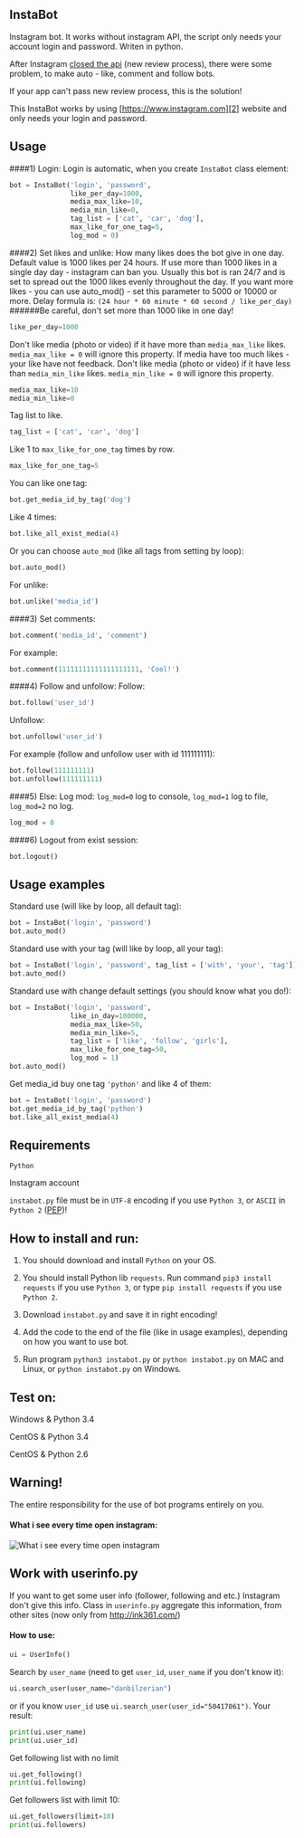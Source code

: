 ## InstaBot
Instagram bot. It works without instagram API, the script only needs your account login and password. Writen in python.

After Instagram [closed the api][1] (new review process), there were some problem, to make auto - like, comment and follow bots.

If your app can't pass new review process, this is the solution!

This InstaBot works by using [https://www.instagram.com][2] website and only needs your login and password.
## Usage
####1) Login:
Login is automatic, when you create `InstaBot` class element:
```python
bot = InstaBot('login', 'password',
               like_per_day=1000,
               media_max_like=10,
               media_min_like=0,
               tag_list = ['cat', 'car', 'dog'],
               max_like_for_one_tag=5,
               log_mod = 0)
```
####2) Set likes and unlike:
How many likes does the bot give in one day. Default value is 1000 likes per 24 hours.
If use more than 1000 likes in a single day day - instagram can ban you. Usually this bot is ran 24/7 and is set to spread out the 1000 likes evenly throughout the day. If you want more likes - you can use auto_mod() - set this parameter to 5000 or 10000 or more. Delay formula is: `(24 hour * 60 minute * 60 second / like_per_day)`
######Be careful, don't set more than 1000 like in one day!
```python
like_per_day=1000
```
Don't like media (photo or video) if it have more than `media_max_like` likes. `media_max_like = 0` will ignore this property. If media have too much likes - your like have not feedback.
Don't like media (photo or video) if it have less than `media_min_like` likes. `media_min_like = 0` will ignore this property.
```python
media_max_like=10
media_min_like=0
```
Tag list to like.
```python
tag_list = ['cat', 'car', 'dog']
```
Like 1 to `max_like_for_one_tag` times by row.
```python
max_like_for_one_tag=5
```

You can like one tag:
```python
bot.get_media_id_by_tag('dog')
```
Like 4 times:
```python
bot.like_all_exist_media(4)
```
Or you can choose `auto_mod` (like all tags from setting by loop):
```python
bot.auto_mod()
```
For unlike:
```python
bot.unlike('media_id')
```
####3) Set comments:
```python
bot.comment('media_id', 'comment')
```
For example:
```python
bot.comment(11111111111111111111, 'Cool!')
```
####4) Follow and unfollow:
Follow:
```python
bot.follow('user_id')
```
Unfollow:
```python
bot.unfollow('user_id')
```
For example (follow and unfollow user with id 111111111):
```python
bot.follow(111111111)
bot.unfollow(111111111)
```
####5) Else:
Log mod: `log_mod=0` log to console, `log_mod=1` log to file, `log_mod=2` no log.
```python
log_mod = 0
```
####6) Logout from exist session:
```python
bot.logout()
```
## Usage examples
Standard use (will like by loop, all default tag):
```python
bot = InstaBot('login', 'password')
bot.auto_mod()
```
Standard use with your tag (will like by loop, all your tag):
```python
bot = InstaBot('login', 'password', tag_list = ['with', 'your', 'tag'])
bot.auto_mod()
```
Standard use with change default settings (you should know what you do!):
```python
bot = InstaBot('login', 'password',
               like_in_day=100000,
               media_max_like=50,
               media_min_like=5,
               tag_list = ['like', 'follow', 'girls'],
               max_like_for_one_tag=50,
               log_mod = 1)
bot.auto_mod()
```
Get media_id buy one tag `'python'` and like 4 of them:
```python
bot = InstaBot('login', 'password')
bot.get_media_id_by_tag('python')
bot.like_all_exist_media(4)
```
## Requirements
`Python`

Instagram account

`instabot.py` file must be in `UTF-8` encoding if you use `Python 3`, or `ASCII` in `Python 2` ([PEP][3])!
## How to install and run:
1) You should download and install `Python` on your OS.

2) You should install Python lib `requests`. Run command `pip3 install requests` if you use `Python 3`, or type `pip install requests` if you use `Python 2`.

3) Download `instabot.py` and save it in right encoding!

4) Add the code to the end of the file (like in usage examples), depending on how you want to use bot.

5) Run program `python3 instabot.py` or `python instabot.py` on MAC and Linux, or `python instabot.py` on Windows.
## Test on:
Windows & Python 3.4

CentOS & Python 3.4

CentOS & Python 2.6
## Warning!
The entire responsibility for the use of bot programs entirely on you.
#### What i see every time open instagram:
![What i see every time open instagram](http://cs627124.vk.me/v627124268/35d95/rSponlVRclY.jpg)

## Work with userinfo.py
If you want to get some user info (follower, following and etc.) Instagram don't give this info.
Class in `userinfo.py` aggregate this information, from other sites (now only from http://ink361.com/)
#### How to use:
```python
ui = UserInfo()
```
Search by `user_name` (need to get `user_id`, `user_name` if you don't know it):
```python
ui.search_user(user_name="danbilzerian")
```
or if you know `user_id` use `ui.search_user(user_id="50417061")`. Your result:
```python
print(ui.user_name)
print(ui.user_id)
```
Get following list with no limit
```python
ui.get_following()
print(ui.following)
```
Get followers list with limit 10:
```python
ui.get_followers(limit=10)
print(ui.followers)
```

[1]: http://developers.instagram.com/post/133424514006/instagram-platform-update
[2]: https://www.instagram.com
[3]: https://www.python.org/dev/peps/pep-0008/#source-file-encoding
